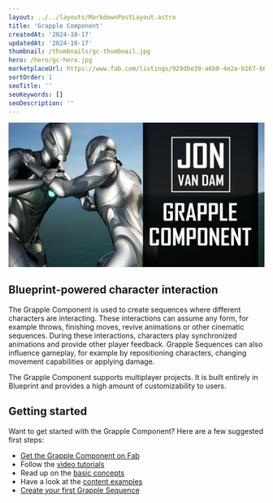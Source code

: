 ```yaml
---
layout: ../../layouts/MarkdownPostLayout.astro
title: 'Grapple Component'
createdAt: '2024-10-17'
updatedAt: '2024-10-17'
thumbnail: /thumbnails/gc-thumbnail.jpg
hero: /hero/gc-hero.jpg
marketplaceUrl: https://www.fab.com/listings/929dbe39-a6b0-4e2a-b167-b6dc60a604d8
sortOrder: 1
seoTitle: ''
seoKeywords: []
seoDescription: ''
---
```


![](../../assets/grapple-component/gc-thumbnail.jpg)

## Blueprint-powered character interaction

The Grapple Component is used to create sequences where different characters are interacting. These interactions can assume any form, for example throws, finishing moves, revive animations or other cinematic sequences. During these interactions, characters play synchronized animations and provide other player feedback. Grapple Sequences can also influence gameplay, for example by repositioning characters, changing movement capabilities or applying damage.

The Grapple Component supports multiplayer projects. It is built entirely in Blueprint and provides a high amount of customizability to users.

## Getting started

Want to get started with the Grapple Component? Here are a few suggested first steps:

* [Get the Grapple Component on Fab](https://www.fab.com/listings/929dbe39-a6b0-4e2a-b167-b6dc60a604d8)
* Follow the [video tutorials](https://youtu.be/iCmOiVsCJYg?si=4oxtnZ-voIEjFjPk)
* Read up on the [basic concepts](/grapple-component/1-overview-of-the-grapple-component/basic-concepts) 
* Have a look at the [content examples](/grapple-component/6-tutorials/040-accessing-content-examples)
* [Create your first Grapple Sequence](/grapple-component/6-tutorials/050-creating-a-grapple-sequence)




